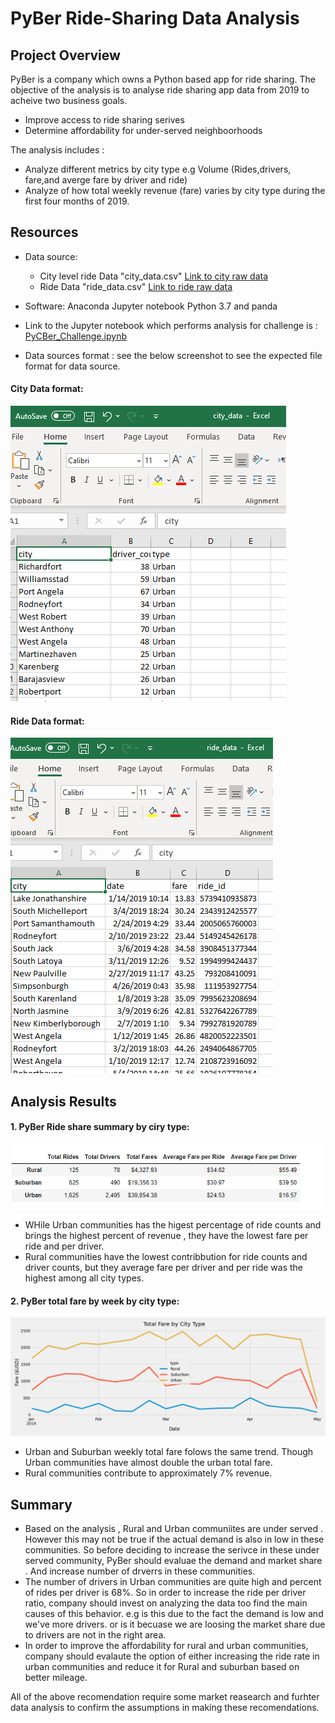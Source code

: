 # PyBer Ride-Sharing Data Analysis

## Project Overview
PyBer is a company which owns a Python based app for ride sharing. The objective of the analysis is to analyse ride sharing app data from 2019 to acheive two business goals.
- Improve access to ride sharing serives
- Determine affordability for under-served neighboorhoods

The analysis includes :
- Analyze different metrics by city type e.g Volume (Rides,drivers, fare,and averge fare by driver and ride)
- Analyze of how total weekly revenue (fare) varies by city type during the first four months of 2019.


## Resources
- Data source: 
    - City level ride Data "city_data.csv" [Link to city raw data](Resources/city_data.csv)
    - Ride Data "ride_data.csv" [Link to ride raw data](Resources/ride_data.csv)
    
- Software: Anaconda Jupyter notebook Python 3.7 and panda
- Link to the Jupyter notebook which performs analysis for challenge is : [PyCBer_Challenge.ipynb](PyBer_Challenge.ipynb)
- Data sources format : see the below screenshot to see the expected file format for data source.

#### City Data format:
  ![City data file format](Resources/City_data_format.png)
#### Ride Data format:
  ![datasource file format](Resources/Ride_data_format.png)

## Analysis Results
 
#### 1. PyBer Ride share summary by ciry type:
![pyber_summary_by_city_type](Analysis/PyBer_summary_by_city_type.png)
- WHile Urban communities has the higest percentage of ride counts and brings the highest percent of revenue , they have the lowest fare per ride and per driver. 
- Rural communities have the lowest contribbution for ride counts and driver counts, but they average fare per driver and per ride was the highest among all city types.

#### 2. PyBer total fare by week by city type:
![PyBer_weekly_summary](Analysis/PyBer_fare_summary.png)

- Urban and Suburban weekly total fare folows the same trend. Though Urban communities have almost double the urban total fare. 
- Rural communities contribute to approximately 7% revenue.


## Summary

- Based on the analysis , Rural and Urban communiites are under served . However this may not be true if the actual demand is also in low in these communities. So before deciding to increase the serivce in these under served community, PyBer should evaluae the demand and market share . And increase number of drverrs in these communities.
- The number of drivers in Urban communities are quite high and percent of rides per driver is 68%. So in order to increase the ride per driver ratio, company should invest on analyzing the data too find the main causes of this behavior. e.g is this due to the fact the demand is low and we've more drivers. or is it becuase we are loosing the market share due to drivers are not in the right area.
- In order to improve the affordability for rural and urban communities, company should evalaute the option of either increasing the ride rate in urban communities and reduce it for Rural and suburban based on better mileage. 

All of the above recomendation require some market reasearch and furhter data analysis to confirm the assumptions in making these recomendations.
